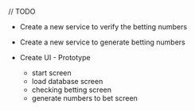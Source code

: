 // TODO
- Create a new service to verify the betting numbers

- Create a new service to generate betting numbers

- Create UI - Prototype
	- start screen 
	- load database screen
	- checking betting screen
	- generate numbers to bet screen 
	
